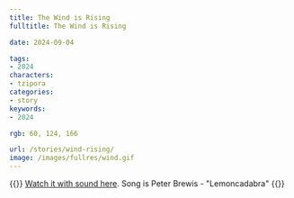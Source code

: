 ```yaml
---
title: The Wind is Rising
fulltitle: The Wind is Rising

date: 2024-09-04

tags:
- 2024
characters:
- tzipora
categories:
- story
keywords:
- 2024

rgb: 60, 124, 166

url: /stories/wind-rising/
image: /images/fullres/wind.gif
---
```

{{<note caption>}}
[Watch it with sound here](/images/fullres/wind.mp4). Song is Peter Brewis - "Lemoncadabra"
{{</note>}}

